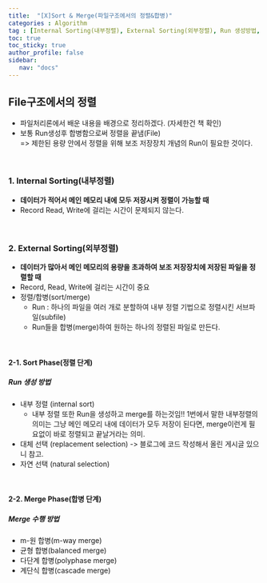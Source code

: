 ```yaml
---
title:  "[X]Sort & Merge(파일구조에서의 정렬&합병)"
categories : Algorithm
tag : [Internal Sorting(내부정렬), External Sorting(외부정렬), Run 생성방법, 내부정렬 (internal sort), 대체선택 (replacement selection), 자연선택 (natural selection), Merge 수행방법, m-원 합병(m-way merge), 균형 합병(balanced merge), 다단계 합병(polyphase merge), 계단식 합병(cascade merge)]
toc: true
toc_sticky: true
author_profile: false
sidebar:
   nav: "docs"
---
```




## File구조에서의 정렬

* 파일처리론에서 배운 내용을 배경으로 정리하겠다. (자세한건 책 확인)
* 보통 Run생성후 합병함으로써 정렬을 끝냄(File)   
  => 제한된 용량 안에서 정렬을 위해 보조 저장장치 개념의 Run이 필요한 것이다.

<br>

### 1. Internal Sorting(내부정렬)

* **데이터가 적어서 메인 메모리 내에 모두 저장시켜 정렬이 가능할 때**
* Record Read, Write에 걸리는 시간이 문제되지 않는다.

<br>

### 2. External Sorting(외부정렬)

* **데이터가 많아서 메인 메모리의 용량을 초과하여 보조 저장장치에 저장된 파일을 정렬할 때**
* Record, Read, Write에 걸리는 시간이 중요
* 정렬/합병(sort/merge)
  * Run : 하나의 파일을 여러 개로 분할하여 내부 정렬 기법으로 정렬시킨 서브파일(subfile)
  * Run들을 합병(merge)하여 원하는 하나의 정렬된 파일로 만든다.

<br>

#### 2-1. Sort Phase(정렬 단계)

##### Run 생성 방법

* 내부 정렬 (internal sort) 
  * 내부 정렬 또한 Run을 생성하고 merge를 하는것임!! 1번에서 말한 내부정렬의 의미는 그냥 메인 메모리 내에 데이터가 모두 저장이 된다면, merge이런게 필요없이 바로 정렬되고 끝날거라는 의미.
* 대체 선택 (replacement selection) -> 블로그에 코드 작성해서 올린 게시글 있으니 참고.
* 자연 선택 (natural selection)

<br>

#### 2-2. Merge Phase(합병 단계)

##### Merge 수행 방법

* m-원 합병(m-way merge)
* 균형 합병(balanced merge)
* 다단계 합병(polyphase merge)
* 계단식 합병(cascade merge)





